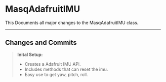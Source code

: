 MasqAdafruitIMU
===================


This Documents all major changes to the MasqAdafruitIMU class.

----------


Changes and Commits
-------------
> **Inital Setup:**
> - Creates a Adafruit IMU API.
> - Includes methods that can reset the imu.
> - Easy use to get yaw, pitch, roll.

